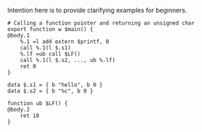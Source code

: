 Intention here is to provide clarifying examples for beginners.

```
# Calling a function pointer and returning an unsigned char
export function w $main() {
@body.1
    %.1 =l add extern $printf, 0
    call %.1(l $.s1)
    %.lf =ub call $LF()
    call %.1(l $.s2, ..., ub %.lf)
    ret 0
}

data $.s1 = { b "hello", b 0 }
data $.s2 = { b "%c", b 0 }

function ub $LF() {
@body.2
    ret 10
}
```
